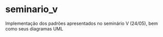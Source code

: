 # seminario_v
Implementação dos padrões apresentados no seminário V (24/05), bem como seus diagramas UML
